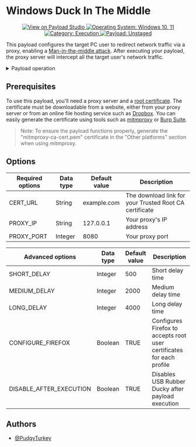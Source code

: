 # Windows Duck In The Middle

<p align="center">
  <a href="https://payloadstudio.hak5.org/community/?device=usb-rubber-ducky&viewurl=https://raw.githubusercontent.com/hak5/usbrubberducky-payloads/master/payloads/library/execution/Windows-Duck-In-The-Middle/payload.txt">
    <img alt="View on Payload Studio" src="https://img.shields.io/badge/View_on-Payload_Studio-red?style=flat-square">
  </a>
  <a href="#">
    <img alt="Operating System: Windows 10, 11" src="https://img.shields.io/badge/Operating_System-Windows_10,_11-blue?style=flat-square">
  </a>
  <a href="#">
    <img alt="Category: Execution" src="https://img.shields.io/badge/Category-Execution-purple?style=flat-square">
  </a>
  <a href="#">
    <img alt="Payload: Unstaged" src="https://img.shields.io/badge/Payload-Unstaged-yellow?style=flat-square">
  </a>
</p>

This payload configures the target PC user to redirect network traffic via a proxy, enabling a [Man-in-the-middle attack](https://en.wikipedia.org/wiki/Man-in-the-middle_attack). After executing your payload, the proxy server will intercept all the target user's network traffic.

<details>
<summary>Payload operation</summary>

1. Detects when the USB Rubber Ducky is ready and whether the target operating system is Windows.
2. Creates a new virtual desktop.
3. Opens a PowerShell window using the Windows+X menu.
4. Runs PowerShell code that performs the following actions:
- Downloads your certificate to a temporary file.
- *Configures Firefox to accepts root user certificates for each profile.*
- Configures and activates the proxy for the current user.
- Deletes the temporary certificate file and PowerShell history, then closes the window.
5. Confirms the addition of a trusted certificate in the confirmation dialog box.
6. Closes the virtual desktop.
7. *Disables USB Rubber Ducky*

> Note: No configuration is required for Edge and Chrome browsers, as they accept user root certificates by default.

</details>


## Prerequisites

To use this payload, you'll need a proxy server and a [root certificate](https://en.wikipedia.org/wiki/Root_certificate).
The certificate must be downloadable from a website, either from your proxy server or from an online file hosting service such as [Dropbox](https://www.dropbox.com). You can easily generate the certificate using tools such as [mitmproxy](https://mitmproxy.org) or [Burp Suite](https://portswigger.net/burp).

> Note: To ensure the payload functions properly, generate the "mitmproxy-ca-cert.pem" certificate in the "Other platforms" section when using mitmproxy.


## Options

|Required options|Data type|Default value|Description|
|-|-|-|-|
|CERT_URL|String|example.com|The download link for your Trusted Root CA certificate|
|PROXY_IP|String|127.0.0.1|Your proxy's IP address|
|PROXY_PORT|Integer|8080|Your proxy port|

|Advanced options|Data type|Default value|Description|
|-|-|-|-|
|SHORT_DELAY|Integer|500|Short delay time|
|MEDIUM_DELAY|Integer|2000|Medium delay time|
|LONG_DELAY|Integer|4000|Long delay time|
|CONFIGURE_FIREFOX|Boolean|TRUE|Configures Firefox to accepts root user certificates for each profile|
|DISABLE_AFTER_EXECUTION|Boolean|TRUE|Disables USB Rubber Ducky after payload execution|


## Authors

- [@PudgyTurkey](https://github.com/PudgyTurkey)
